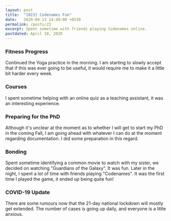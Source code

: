 ```yaml
---
layout: post
title:  "[023] Codenames Fun"
date:   2020-04-13 14:40:00 +0530
permalink: /posts/23
excerpt: Spent sometime with friends playing Codenames online.
postdated: April 10, 2020
---
```


### Fitness Progress
Continued the Yoga practice in the morning. I am starting to slowly accept that if this was ever going to be useful, it would require me to make it a little bit harder every week.

### Courses
I spent sometime helping with an online quiz as a teaching assistant, it was an interesting experience.

### Preparing for the PhD
Although it's unclear at the moment as to whether I will get to start my PhD in the coming Fall, I am going ahead with whatever I can do at the moment regarding documentation. I did some preparation in this regard.

### Bonding
Spent sometime identifying a common movie to watch with my sister, we decided on watching "Guardians of the Galaxy". It was fun. Later in the night, I spent a lot of time with friends playing "Codenames". It was the first time I played the game, it ended up being quite fun!

### COVID-19 Update
There are some rumours now that the 21-day national lockdown will mostly get extended. The number of cases is going up daily, and everyone is a little anxious.
